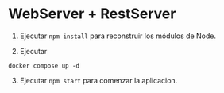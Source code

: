 # WebServer + RestServer

1. Ejecutar ```npm install``` para reconstruir los módulos de Node.

2. Ejecutar 
```
docker compose up -d
```
3. Ejecutar ```npm start``` para comenzar la aplicacion.  
